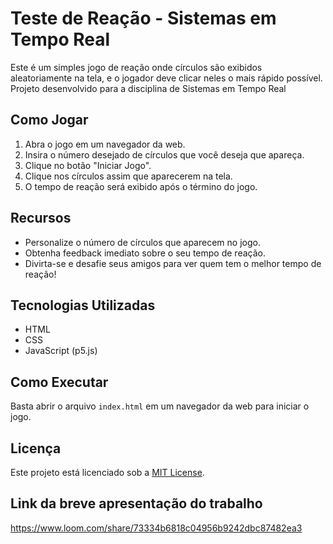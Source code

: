# Teste de Reação - Sistemas em Tempo Real

Este é um simples jogo de reação onde círculos são exibidos aleatoriamente na tela, e o jogador deve clicar neles o mais rápido possível.
Projeto desenvolvido para a disciplina de Sistemas em Tempo Real

## Como Jogar

1. Abra o jogo em um navegador da web.
2. Insira o número desejado de círculos que você deseja que apareça.
3. Clique no botão "Iniciar Jogo".
4. Clique nos círculos assim que aparecerem na tela.
5. O tempo de reação será exibido após o término do jogo.

## Recursos

- Personalize o número de círculos que aparecem no jogo.
- Obtenha feedback imediato sobre o seu tempo de reação.
- Divirta-se e desafie seus amigos para ver quem tem o melhor tempo de reação!

## Tecnologias Utilizadas

- HTML
- CSS
- JavaScript (p5.js)

## Como Executar

Basta abrir o arquivo `index.html` em um navegador da web para iniciar o jogo.

## Licença

Este projeto está licenciado sob a [MIT License](LICENSE).

## Link da breve apresentação do trabalho
https://www.loom.com/share/73334b6818c04956b9242dbc87482ea3


